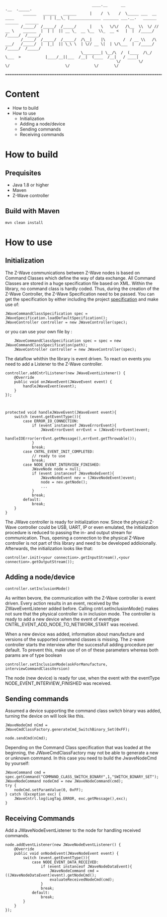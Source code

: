                                            ____.__      __                                .__  ._____.                                                          
            ______   ______   ______      |    /  \    /  \_____ ___  __ ____             |  | |__\_ |______________ _______ ___.__.   ______   ______   ______ 
           /_____/  /_____/  /_____/      |    \   \/\/   /\__  \\  \/ // __ \    ______  |  | |  || __ \_  __ \__  \\_  __ <   |  |  /_____/  /_____/  /_____/ 
           /_____/  /_____/  /_____/  /\__|    |\        /  / __ \\   /\  ___/   /_____/  |  |_|  || \_\ \  | \// __ \|  | \/\___  |  /_____/  /_____/  /_____/ 
                                      \________| \__/\  /  (____  /\_/  \___  >           |____/__||___  /__|  (____  /__|   / ____|                            
                                                      \/        \/          \/                         \/           \/       \/         

    ===================================================================================================================================================================                                                
          
# Content

* How to build
* How to use
  * Initialization
  * Adding a node/device
  * Sending commands
  * Receiving commands


# How to build

## Prequisites

* Java 1.8 or higher
* Maven
* Z-Wave controller

## Build with Maven

    mvn clean install

# How to use

## Initialization

The Z-Wave communications between Z-Wave nodes is based on Command Classes which define the way of data exchange. All Command Classes are stored in 
a huge specification file based on XML. Within the library, no command class is hardly coded. Thus, during the creation of the Z-Wave Controller, the Z-Wave Specification need to be passed.
You can get the specification by either including the project [specification](https://github.com/smahoo/jwave-specification) and make use of:


    JWaveCommandClassSpecification spec = JWaveSpecification.loadDefaultSpecification();    
    JWaveController controller = new JWaveController(spec);
    
or you can use your own file by :
  
		JWaveCommandClassSpecification spec = spec = new JWaveCommandClassSpecification(path);
		JWaveController controller = new JWaveController(spec);


The dataflow whithin the library is event driven. To react on events you need to add a Listener to the Z-Wave controller.


	controller.addCntrlListener(new JWaveEventListener() {			
		@Override
		public void onJWaveEvent(JWaveEvent event) {
			handleJWaveEvent(event);				
		}
	});



	protected void handleJWaveEvent(JWaveEvent event){
		switch (event.getEventType()){
			case ERROR_IO_CONNECTION:
				if (event instanceof JWaveErrorEvent){
					JWaveErrorEvent errEvnt = (JWaveErrorEvent)event;
					handleIOError(errEvnt.getMessage(),errEvnt.getThrowable());
				}
				break;
			case CNTRL_EVENT_INIT_COMPLETED:
				// ready to use
				break;
			case NODE_EVENT_INTERVIEW_FINISHED:
				JWaveNode node = null;
				if (event instanceof JWaveNodeEvent){
					JWaveNodeEvent nev = (JWaveNodeEvent)event;
					node = nev.getNode();
					...
				}
				break;
			default:
				break;
		}
	}


The JWave controller is ready for initialization now. Since the physical Z-Wave controller could be USB, UART, IP or even emulated, the initialization
procedure is reduced to passing the in- and output stream for communication. Thus, opening a connection to the physical Z-Wave controller is not part of
this library and need to be developed addioionally. Afterwards, the initialization looks like that:

	
	controller.init(<your connection>.getInputStream(),<your connection>.getOutputStream());



## Adding a node/device


	controller.setInclusionMode() 

As written bevore, the communication with the Z-Wave controller is event driven. Every action results in an event, received by the ZWaveEventListener added before. 
Calling cntrl.setInclusionMode() makes not sure that the physical controller is in inclusion mode. 
The controller is ready to add a new device when the event of eventtype CNTRL_EVENT_ADD_NODE_TO_NETWORK_START was received.

When a new device was added, information about manufacture and versions of the supported command classes is missing. The z-wave controller starts the interview after the successfull adding procedure per default. To prevent this, make use of on of these parameters whereas both params are of type boolean

	controller.setInclusionMode(askForManufacture, interviewCommandClassVersion) 

The node (new device) is ready for use, when the event with the eventType NODE_EVENT_INTERVIEW_FINISHED was received. 


## Sending commands


Assumed a device supporting the command class switch binary was added, turning the device on will look like this.

	JWaveNodeCmd nCmd = JWaveCmdClassFactory.generateCmd_SwitchBinary_Set(0xFF);

	node.sendCmd(nCmd);


Depending on the Command Class specification that was loaded at the beginning, the JWaveCmdClassFactory may not be able to generate a new or unknown command. In this case you need to build the JwaveNodeCmd by yourself:

    JWaveCommand cmd = spec.getCommand("COMMAND_CLASS_SWITCH_BINARY",1,"SWITCH_BINARY_SET");
	JWaveNodeCommand nodeCmd = new JWaveNodeCommand(cmd);
	try {
		nodeCmd.setParamValue(0, 0xFF);
	} catch (Exception exc) {
		JWaveCntrl.log(LogTag.ERROR, exc.getMessage(),exc); 
	}


## Receiving Commands


Add a JWaveNodeEventListener to the node for handling received commands.



	node.addEventListener(new JWaveNodeEventListener() {	
	    @Override
	    public void onNodeEvent(JWaveNodeEvent event) {
	    	switch (event.getEventType()){				
	    		case NODE_EVENT_DATA_RECEIVED:
		    		if (event instanceof JWaveNodeDataEvent){
			    		JWaveNodeCommand cmd = ((JWaveNodeDataEvent)event).getNodeCmd();						
				    	evaluateReceivedNodeCmd(cmd);
    				}
	    			break;
		    	default:
			    	break;
		    }			
	    }
    });			
		
	
